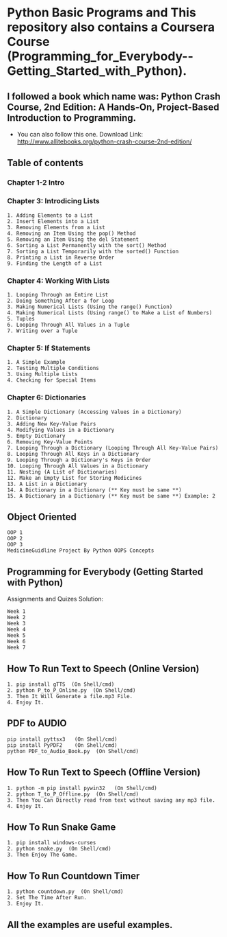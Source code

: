 # Python Basic Programs and This repository also contains a Coursera Course (Programming_for_Everybody--Getting_Started_with_Python).
## I followed a book which name was: Python Crash Course, 2nd Edition: A Hands-On, Project-Based Introduction to Programming.
- You can also follow this one. Download Link: http://www.allitebooks.org/python-crash-course-2nd-edition/
## Table of contents
### Chapter 1-2 Intro
### Chapter 3: Introdicing Lists
```
1. Adding Elements to a List
2. Insert Elements into a List
3. Removing Elements from a List
4. Removing an Item Using the pop() Method
5. Removing an Item Using the del Statement
6. Sorting a List Permanently with the sort() Method
7. Sorting a List Temporarily with the sorted() Function
8. Printing a List in Reverse Order
9. Finding the Length of a List
```

### Chapter 4: Working With Lists
```
1. Looping Through an Entire List
2. Doing Something After a for Loop
3. Making Numerical Lists (Using the range() Function)
4. Making Numerical Lists (Using range() to Make a List of Numbers)
5. Tuples
6. Looping Through All Values in a Tuple
7. Writing over a Tuple
```

### Chapter 5: If Statements
```
1. A Simple Example
2. Testing Multiple Conditions
3. Using Multiple Lists
4. Checking for Special Items
```

### Chapter 6: Dictionaries
```
1. A Simple Dictionary (Accessing Values in a Dictionary)
2. Dictionary
3. Adding New Key-Value Pairs
4. Modifying Values in a Dictionary
5. Empty Dictionary
6. Removing Key-Value Points
7. Looping Through a Dictionary (Looping Through All Key-Value Pairs)
8. Looping Through All Keys in a Dictionary
9. Looping Through a Dictionary's Keys in Order
10. Looping Through All Values in a Dictionary
11. Nesting (A List of Dictionaries)
12. Make an Empty List for Storing Medicines
13. A List in a Dictionary
14. A Dictionary in a Dictionary (** Key must be same **)
15. A Dictionary in a Dictionary (** Key must be same **) Example: 2
```
## Object Oriented
```
OOP 1
OOP 2
OOP 3
MedicineGuidline Project By Python OOPS Concepts
```
## Programming for Everybody (Getting Started with Python)
Assignments and Quizes Solution:
```
Week 1
Week 2
Week 3
Week 4
Week 5
Week 6
Week 7
```

## How To Run Text to Speech (Online Version)
```
1. pip install gTTS  (On Shell/cmd)
2. python P_to_P_Online.py  (On Shell/cmd)
3. Then It Will Generate a file.mp3 File.
4. Enjoy It.
```

## PDF to AUDIO
```
pip install pyttsx3   (On Shell/cmd)
pip install PyPDF2    (On Shell/cmd)
python PDF_to_Audio_Book.py  (On Shell/cmd)
```

## How To Run Text to Speech (Offline Version)
```
1. python -m pip install pywin32   (On Shell/cmd)
2. python T_to_P_Offline.py  (On Shell/cmd)
3. Then You Can Directly read from text without saving any mp3 file.
4. Enjoy It.
```

## How To Run Snake Game
```
1. pip install windows-curses
2. python snake.py  (On Shell/cmd)
3. Then Enjoy The Game.
```

## How To Run Countdown Timer
```
1. python countdown.py  (On Shell/cmd)
2. Set The Time After Run.
3. Enjoy It.
```

## All the examples are useful examples.
